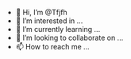 - 👋 Hi, I’m @Tfjfh
- 👀 I’m interested in ...
- 🌱 I’m currently learning ...
- 💞️ I’m looking to collaborate on ...
- 📫 How to reach me ...

<!---
Tfjfh/Tfjfh is a ✨ special ✨ repository because its `README.md` (this file) appears on your GitHub profile.
You can click the Preview link to take a look at your changes.
--->
